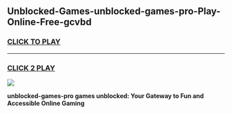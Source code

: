 
## Unblocked-Games-unblocked-games-pro-Play-Online-Free-gcvbd
<h3>
<a href="https://premium76.site?title=unblocked-games-pro&ref=26A">CLICK TO PLAY</a></h3>
<hr>

<h3>
<a href="https://premium76.site?title=unblocked-games-pro&ref=26A">CLICK 2 PLAY</a>
  
</h3>

<a href="https://premium76.site?title=unblocked-games-pro&ref=26A"><img src="https://clearcache.store/games.png"></a>


**unblocked-games-pro games unblocked: Your Gateway to Fun and Accessible Online Gaming**
